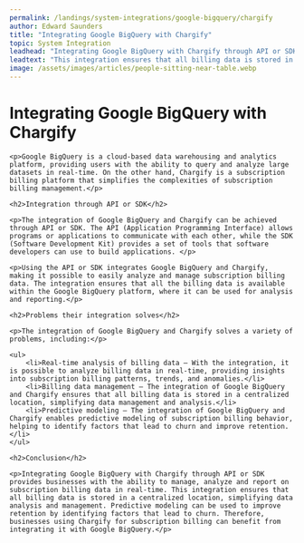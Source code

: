 ```yaml
---
permalink: /landings/system-integrations/google-bigquery/chargify
author: Edward Saunders
title: "Integrating Google BigQuery with Chargify"
topic: System Integration
leadhead: "Integrating Google BigQuery with Chargify through API or SDK provides businesses with the ability to manage, analyze and report on subscription billing data in real-time"
leadtext: "This integration ensures that all billing data is stored in a centralized location, simplifying data analysis and management. Predictive modeling can be used to improve retention by identifying factors that lead to churn. Therefore, businesses using Chargify for subscription billing can benefit from integrating it with Google BigQuery."
image: /assets/images/articles/people-sitting-near-table.webp
---
```

<div class="arttext">	<h1>Integrating Google BigQuery with Chargify</h1>

	<p>Google BigQuery is a cloud-based data warehousing and analytics platform, providing users with the ability to query and analyze large datasets in real-time. On the other hand, Chargify is a subscription billing platform that simplifies the complexities of subscription billing management.</p>

	<h2>Integration through API or SDK</h2>

	<p>The integration of Google BigQuery and Chargify can be achieved through API or SDK. The API (Application Programming Interface) allows programs or applications to communicate with each other, while the SDK (Software Development Kit) provides a set of tools that software developers can use to build applications. </p>

	<p>Using the API or SDK integrates Google BigQuery and Chargify, making it possible to easily analyze and manage subscription billing data. The integration ensures that all the billing data is available within the Google BigQuery platform, where it can be used for analysis and reporting.</p>

	<h2>Problems their integration solves</h2>

	<p>The integration of Google BigQuery and Chargify solves a variety of problems, including:</p>

	<ul>
		<li>Real-time analysis of billing data – With the integration, it is possible to analyze billing data in real-time, providing insights into subscription billing patterns, trends, and anomalies.</li>
		<li>Billing data management – The integration of Google BigQuery and Chargify ensures that all billing data is stored in a centralized location, simplifying data management and analysis.</li>
		<li>Predictive modeling – The integration of Google BigQuery and Chargify enables predictive modeling of subscription billing behavior, helping to identify factors that lead to churn and improve retention.</li>
	</ul>

	<h2>Conclusion</h2>

	<p>Integrating Google BigQuery with Chargify through API or SDK provides businesses with the ability to manage, analyze and report on subscription billing data in real-time. This integration ensures that all billing data is stored in a centralized location, simplifying data analysis and management. Predictive modeling can be used to improve retention by identifying factors that lead to churn. Therefore, businesses using Chargify for subscription billing can benefit from integrating it with Google BigQuery.</p>

</div>